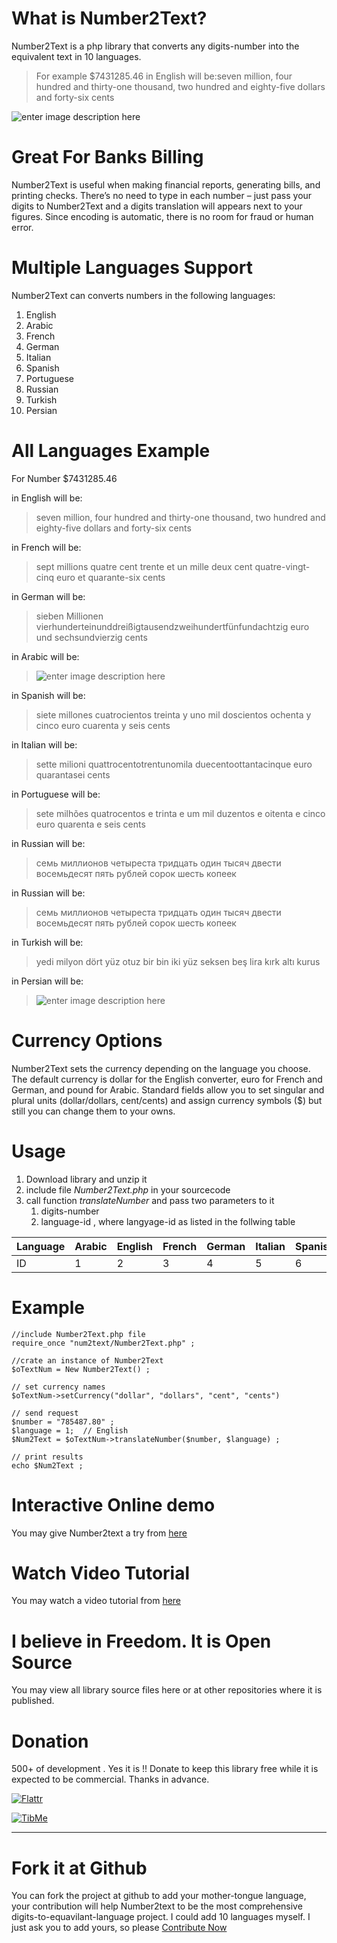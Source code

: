 # What is Number2Text?
Number2Text is a php library that converts any digits-number into the equivalent text in 10 languages.

> For example $7431285.46 in English will be:seven million, four hundred and thirty-one thousand, two hundred and eighty-five dollars and forty-six cents

![enter image description here](http://egy1st.com/myhub/images/number2text.gif)

# Great For Banks Billing
Number2Text is useful when making financial reports, generating bills, and printing checks. There’s no need to type in each number – just pass your digits to Number2Text and a digits translation will appears next to your figures. Since encoding is automatic, there is no room for fraud or human error.

# Multiple Languages Support
Number2Text can converts numbers in the following languages:

1.  English
2.  Arabic
3.  French
4.  German
5.  Italian
6.  Spanish
7.  Portuguese
8.  Russian
9.  Turkish
10.  Persian

# All Languages Example
For Number $7431285.46

in English will be:

> seven million, four hundred and thirty-one thousand, two hundred and eighty-five dollars and forty-six cents

in French will be:

> sept millions quatre cent trente et un mille deux cent quatre-vingt-cinq euro et quarante-six cents

in German will be:

> sieben Millionen vierhunderteinunddreißigtausendzweihundertfünfundachtzig euro und sechsundvierzig cents

in Arabic will be:

> ![enter image description here](http://egy1st.com/myhub/images/num2text_arabic.jpg)

in Spanish will be:

> siete millones cuatrocientos treinta y uno mil doscientos ochenta y cinco euro cuarenta y seis cents

in Italian will be:

> sette milioni quattrocentotrentunomila duecentoottantacinque euro quarantasei cents

in Portuguese will be:

> sete milhões quatrocentos e trinta e um mil duzentos e oitenta e cinco euro quarenta e seis cents

in Russian will be:

> семь миллионов четыреста тридцать один тысяч двести восемьдесят пять рублей сорок шесть копеек

in Russian will be:

> семь миллионов четыреста тридцать один тысяч двести восемьдесят пять рублей сорок шесть копеек

in Turkish will be:

> yedi milyon dört yüz otuz bir bin iki yüz seksen beş lira kırk altı kurus

in Persian will be:

> ![enter image description here](http://egy1st.com/myhub/images/num2text_persian.png)

# Currency Options
Number2Text sets the currency depending on the language you choose. The default currency is dollar for the English converter, euro for French and German, and pound for Arabic. Standard fields allow you to set singular and plural units (dollar/dollars, cent/cents) and assign currency symbols ($) but still you can change them to your owns.

# Usage
1.  Download library and unzip it
2.  include file _Number2Text.php_ in your sourcecode
3.  call function _translateNumber_ and pass two parameters to it
    1.  digits-number
    2.  language-id , where langyage-id as listed in the follwing table



| Language | Arabic | English | French | German | Italian | Spanish | Portuguese | Russian | Turkish | Persian |
| -------- |------- |-------- |------- |------- |-------- |-------- |----------- |-------- |-------- |-------- |
| ID       | 1      | 2       | 3      | 4      | 5       | 6       | 7          | 8       | 9       | 10      |


# Example

    //include Number2Text.php file
    require_once "num2text/Number2Text.php" ; 

    //crate an instance of Number2Text
    $oTextNum = New Number2Text() ;

    // set currency names
    $oTextNum->setCurrency("dollar", "dollars", "cent", "cents")

    // send request
    $number = "785487.80" ;
    $language = 1;  // English
    $Num2Text = $oTextNum->translateNumber($number, $language) ;

    // print results
    echo $Num2Text ;

# Interactive Online demo
You may give Number2text a try from [here](http://demo.egy1st.com/num2text/)

# Watch Video Tutorial
You may watch a video tutorial from [here](https://vimeo.com/87768516)

# I believe in Freedom. It is Open Source
You may view all library source files here or at other repositories where it is published.

# Donation
500+ of development . Yes it is !! Donate to keep this library free while it is expected to be commercial. Thanks in advance.

[![Flattr](http://button.flattr.com/flattr-badge-large.png)](https://flattr.com/submit/auto?fid=w7r2ev&url=http%3A%2F%2Fegy1st.com)

[![TibMe](http://egy1st.com/myhub/images/tib-btn.png)](https://tib.me/mytibs9YhLYtrVhQkmTdbDS51H54WyrxTx)

* * *

# Fork it at Github

You can fork the project at github to add your mother-tongue language, your contribution will help Number2text to be the most comprehensive digits-to-equavilant-language project. I could add 10 languages myself. I just ask you to add yours, so please [Contribute Now](https://github.com/egy1st/Number2Text)

